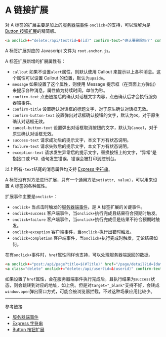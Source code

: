 # A 链接扩展

对 A 标签的扩展主要是加上的[服务器端事件](/root.js/server.md) `onclick+`的支持，可以理解为是 [Button 按钮扩展](/root.js/button.md)的精简版。

```html
<a onclick+="delete:/api/test?id=&(id)" confirm-text="确认要删除吗？" confirm-title="删除确认" failure-text="删除失败！" exception-text="发生错误：{data}" callout="upside" href="/link-to-other-path">删除</a>
```

A 标签扩展对应的 Javascript 文件为 `root.anchor.js`。

A 标签扩展新增的扩展属性有：

* `callout` 如果不设置`alert`属性，则默认使用 Callout 来提示以上各种消息。这个属性可以设置 Callout 的位置，默认为`upside`。
* `message` 如果设置了这个属性，则使用 Message 提示框（在页面上方弹出）来提示各种消息，属性值为持续时间，单位为秒。
* `confirm-text` 点击链接后的确认对话框文字内容，点击确认后才会执行服务器端事件。
* `confirm-title` 设置确认对话框的标题文字，对于原生确认对话框无效。
* `confirm-button-text` 设置弹出对话框确认按钮的文字，默认为`OK`，对于原生确认对话框无效。
* `cancel-button-text` 设置弹出对话框取消按钮的文字，默认为`Cancel`，对于原生确认对话框无效。
* `success-text` 请求成功后的提示文字，本文下方有状态说明。
* `failure-text` 请求失败后的提示文字，本文下方有状态说明。
* `exception-text` 请求发生异常后的提示文字，替换按钮上的文字，“异常”是指接口或 PQL 语句发生错误，错误会被打印到控制台。

以上所有`-text`结尾的消息属性均支持 [Express 字符串](/root.js/express.md)。

A 标签没有对方法进行扩展，只有一个通用方法`set(attr, value)`，可以用来设置 A 标签的各种属性。

扩展事件主要是`onclick+`：

* `onclick+` 当点击时触发的[服务器端事件](/root.js/server.md)，是 A 标签扩展的关键事件。
* `onclick+success` 客户端事件，当`onclick+`执行完成且结果符合预期时触发。
* `onclick+failure` 客户端事件，当`onclick+`执行完成但是结果不符合预期时触发。
* `onclick+exception` 客户端事件，当`onclick+`执行出错时触发。
* `onclick+completion` 客户端事件，当`onclick+`执行完成时触发，无论结果如何。

在有`onclick+`事件时，`href`属性同样也支持，可以处理服务器端返回的数据。

```html
<a onclick+="post:/api/page?title=$(#Title)" href="/page/detail?id={data.id}">Add Page</a>
<a class="delete" onclick+="delete:/api/user?id=&(userid)" confirm-text="确定要删除这个用户吗？" confirm-button-text="确定" cancel-button-text="取消" confirm-title="确认删除" href="/user/users">删除用户</a>
```

如果设置了`href`属性，会在服务器端事件执行完成后，且执行结果为`success`状态，则会跳转到对应的地址，如上例。但是对`target="_blank"`支持不好，会转成`window.open`弹出窗口方式，可能会被浏览器拦截，不过这种场景应用比较少。


---
参考链接

* [服务器端事件](/root.js/server.md) 
* [Express 字符串](/root.js/express.md)
* [Button 按钮扩展](/root.js/button.md)